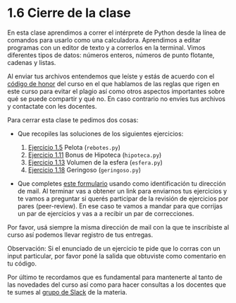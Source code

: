 # 1.6 Cierre de la clase

En esta clase aprendimos a correr el intérprete de Python desde la línea de comandos para usarlo como una calculadora. Aprendimos a editar programas con un editor de texto y a correrlos en la terminal. Vimos diferentes tipos de datos: números enteros, números de punto flotante, cadenas y listas.

Al enviar tus archivos entendemos que leíste y estás de acuerdo con el [código de honor](../Codigo.md) del curso en el que hablamos de las reglas que rigen en este curso para evitar el plagio así como otros aspectos importantes sobre qué se puede compartir y qué no. En caso contrario no envíes tus archivos y contactate con les docentes.

Para cerrar esta clase te pedimos dos cosas:

* Que recopiles las soluciones de los siguientes ejercicios:

    1. [Ejercicio 1.5](../01_Introduccion/02_Hello_world.md#ejercicio-15-la-pelota-que-rebota) Pelota (`rebotes.py`)
    2. [Ejercicio 1.11](../01_Introduccion/03_Numeros.md#ejercicio-111-bonus) Bonus de Hipoteca (`hipoteca.py`)
    3. [Ejercicio 1.13](../01_Introduccion/03_Numeros.md#ejercicio-113-el-volumen-de-una-esfera) Volumen de la esfera (`esfera.py`)
    4. [Ejercicio 1.18](../01_Introduccion/04_Strings.md#ejercicio-118-geringoso-rustico) Geringoso (`geringoso.py`)

* Que completes [este formulario](https://docs.google.com/forms/d/1VJ3Qlqhe9ZtAm7uwZSPmzIcSS9oRjZwrSZcBOnVV5KQ) usando como identificación tu dirección de mail. Al terminar vas a obtener un link para enviarnos tus ejercicios y te vamos a preguntar si querés participar de la revisión de ejercicios por pares (peer-review). En ese caso te vamos a mandar para que corrijas un par de ejercicios y vas a a recibir un par de correcciones.

Por favor, usá siempre la misma dirección de mail con la que te inscribiste al curso así podemos llevar registro de tus entregas.

Observación: Si el enunciado de un ejercicio te pide que lo corras con un input particular, por favor poné la salida que obtuviste como comentario en tu código.

Por último te recordamos que es fundamental para mantenerte al tanto de las novedades del curso así como para hacer consultas a los docentes que te sumes al [grupo de Slack](../Slack.md) de la materia.


